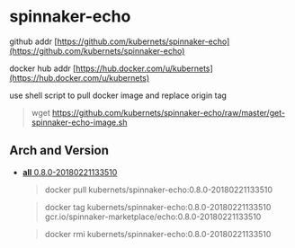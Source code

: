 # spinnaker-echo

github addr [https://github.com/kubernets/spinnaker-echo](https://github.com/kubernets/spinnaker-echo)

docker hub addr [https://hub.docker.com/u/kubernets](https://hub.docker.com/u/kubernets)

use shell script to pull docker image and replace origin tag

> wget https://github.com/kubernets/spinnaker-echo/raw/master/get-spinnaker-echo-image.sh

## Arch and Version

- [**all** 0.8.0-20180221133510](https://hub.docker.com/r/kubernets/spinnaker-echo)

    > docker pull kubernets/spinnaker-echo:0.8.0-20180221133510

    > docker tag kubernets/spinnaker-echo:0.8.0-20180221133510 gcr.io/spinnaker-marketplace/echo:0.8.0-20180221133510 

    > docker rmi kubernets/spinnaker-echo:0.8.0-20180221133510
